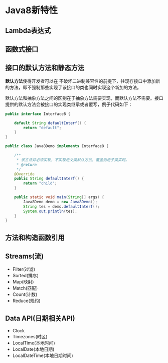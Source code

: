 # Java8新特性

## Lambda表达式

## 函数式接口

## 接口的默认方法和静态方法

**默认方法**使得开发者可以在 不破坏二进制兼容性的前提下，往现存接口中添加新的方法，即不强制那些实现了该接口的类也同时实现这个新加的方法。

默认方法和抽象方法之间的区别在于抽象方法需要实现，而默认方法不需要。接口提供的默认方法会被接口的实现类继承或者覆写，例子代码如下：

```java
public interface Interface8 {

    default String defaultInterf() {
        return "default";
    }
}
```

```java
public class Java8Demo implements Interface8 {

    /**
     * 该方法非必须实现，不实现走父类默认方法，覆盖则走子类实现。
     * @return
     */
    @Override
    public String defaultInterf() {
        return "child";
    }

    public static void main(String[] args) {
        Java8Demo demo = new Java8Demo();
        String tes = demo.defaultInterf();
        System.out.println(tes);
    }
}
```



## 方法和构造函数引用

## Streams(流)

- Filter(过滤)
- Sorted(排序)
- Map(映射)
- Match(匹配)
- Count(计数)
- Reduce(规约)

## Data API(日期相关API)

- Clock
- Timezones(时区)
- LocalTime(本地时间)
- LocalDate(本地日期)
- LocalDateTime(本地日期时间)